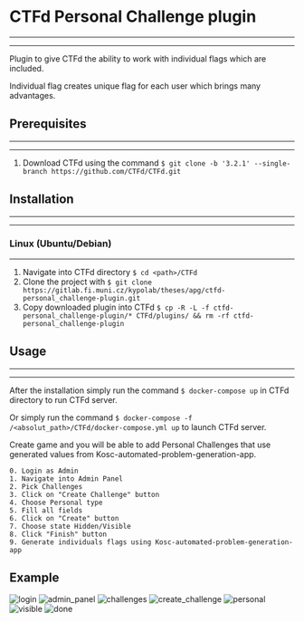# CTFd Personal Challenge plugin
---
---
Plugin to give CTFd the ability to work with individual flags which are included.

Individual flag creates unique flag for each user which brings many advantages.

## Prerequisites
---
---
1. Download CTFd using the command `$ git clone -b '3.2.1' --single-branch https://github.com/CTFd/CTFd.git`


## Installation
---
---
### Linux (Ubuntu/Debian)
---

1. Navigate into CTFd directory `$ cd <path>/CTFd`
2. Clone the project with `$ git clone https://gitlab.fi.muni.cz/kypolab/theses/apg/ctfd-personal_challenge-plugin.git`
3. Copy downloaded plugin into CTFd `$ cp -R -L -f ctfd-personal_challenge-plugin/* CTFd/plugins/ && rm -rf ctfd-personal_challenge-plugin`


## Usage
---
---
After the installation simply run the command `$ docker-compose up` in CTFd directory to run CTFd server.

Or simply run the command `$ docker-compose -f /<absolut_path>/CTFd/docker-compose.yml up` to launch CTFd server.

Create game and you will be able to add Personal Challenges that use generated values from Kosc-automated-problem-generation-app. 

    0. Login as Admin
    1. Navigate into Admin Panel
    2. Pick Challenges
    3. Click on "Create Challenge" button
    4. Choose Personal type
    5. Fill all fields
    6. Click on "Create" button
    7. Choose state Hidden/Visible
    8. Click "Finish" button
    9. Generate individuals flags using Kosc-automated-problem-generation-app

## Example

![login](https://gitlab.fi.muni.cz/kypolab/theses/apg/ctfd-personal_challenge-plugin/blob/master/screenshots/login.png?raw=true)
![admin_panel](https://gitlab.fi.muni.cz/kypolab/theses/apg/ctfd-personal_challenge-plugin/blob/master/screenshots/admin_panel.png?raw=true)
![challenges](https://gitlab.fi.muni.cz/kypolab/theses/apg/ctfd-personal_challenge-plugin/blob/master/screenshots/challenges.png)
![create_challenge](https://gitlab.fi.muni.cz/kypolab/theses/apg/ctfd-personal_challenge-plugin/blob/master/screenshots/create_challenge.png)
![personal](https://gitlab.fi.muni.cz/kypolab/theses/apg/ctfd-personal_challenge-plugin/blob/master/screenshots/personal.png)
![visible](https://gitlab.fi.muni.cz/kypolab/theses/apg/ctfd-personal_challenge-plugin/blob/master/screenshots/visible.png?raw=true)
![done](https://gitlab.fi.muni.cz/kypolab/theses/apg/ctfd-personal_challenge-plugin/blob/master/screenshots/done.png?raw=true)

